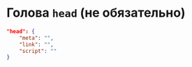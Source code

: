 # Голова `head` (не обязательно)
```json
"head": {
    "meta": "",
    "link": "",
    "script": ""
}
```

